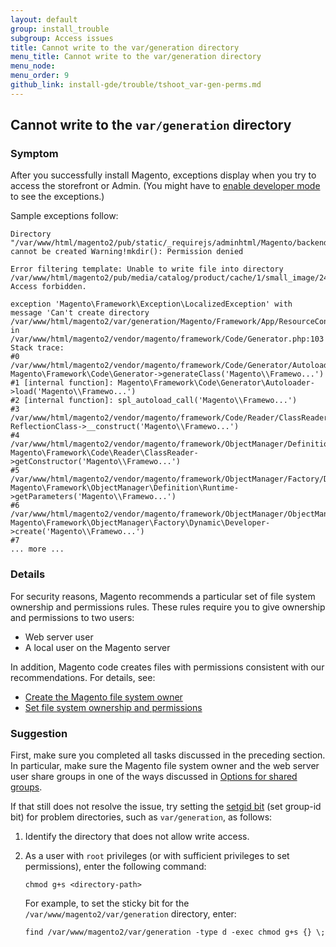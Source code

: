 ```yaml
---
layout: default
group: install_trouble
subgroup: Access issues
title: Cannot write to the var/generation directory
menu_title: Cannot write to the var/generation directory
menu_node: 
menu_order: 9
github_link: install-gde/trouble/tshoot_var-gen-perms.md
---
```



<h2 id="trouble-install-gen">Cannot write to the <code>var/generation</code> directory</h2>

### Symptom
After you successfully install Magento, exceptions display when you try to access the storefront or Admin. (You might have to <a href="{{ site.gdeurl }}config-guide/cli/config-cli-subcommands-mode.html#config-mode">
enable developer mode</a> to see the exceptions.)

Sample exceptions follow:

	Directory "/var/www/html/magento2/pub/static/_requirejs/adminhtml/Magento/backend/en_US" cannot be created Warning!mkdir(): Permission denied

	Error filtering template: Unable to write file into directory /var/www/html/magento2/pub/media/catalog/product/cache/1/small_image/240x300/beff4985b56e3afdbeabfc89641a4582/m/b. Access forbidden.

	exception 'Magento\Framework\Exception\LocalizedException' with message 'Can't create directory /var/www/html/magento2/var/generation/Magento/Framework/App/ResourceConnection/.' in /var/www/html/magento2/vendor/magento/framework/Code/Generator.php:103 Stack trace: 
	#0 /var/www/html/magento2/vendor/magento/framework/Code/Generator/Autoloader.php(35): Magento\Framework\Code\Generator->generateClass('Magento\\Framewo...') 
	#1 [internal function]: Magento\Framework\Code\Generator\Autoloader->load('Magento\\Framewo...') 
	#2 [internal function]: spl_autoload_call('Magento\\Framewo...') 
	#3 /var/www/html/magento2/vendor/magento/framework/Code/Reader/ClassReader.php(19): ReflectionClass->__construct('Magento\\Framewo...') 
	#4 /var/www/html/magento2/vendor/magento/framework/ObjectManager/Definition/Runtime.php(44): Magento\Framework\Code\Reader\ClassReader->getConstructor('Magento\\Framewo...') 
	#5 /var/www/html/magento2/vendor/magento/framework/ObjectManager/Factory/Dynamic/Developer.php(71): Magento\Framework\ObjectManager\Definition\Runtime->getParameters('Magento\\Framewo...') 
	#6 /var/www/html/magento2/vendor/magento/framework/ObjectManager/ObjectManager.php(71): Magento\Framework\ObjectManager\Factory\Dynamic\Developer->create('Magento\\Framewo...') 
	#7 
	... more ...

### Details
For security reasons, Magento recommends a particular set of file system ownership and permissions rules. These rules require you to give ownership and permissions to two users:

*	Web server user
*	A local user on the Magento server

In addition, Magento code creates files with permissions consistent with our recommendations. For details, see:

*	<a href="{{ site.gdeurl }}install-gde/prereq/apache-user.html">Create the Magento file system owner</a>
*	<a href="{{ site.gdeurl }}install-gde/prereq/integrator_install.html#instgde-prereq-compose-access">Set file system ownership and permissions</a>
 
### Suggestion
First, make sure you completed all tasks discussed in the preceding section. In particular, make sure the Magento file system owner and the web server user share groups in one of the ways discussed in <a href="{{ site.gdeurl }}install-gde/prereq/apache-user.html#install-update-depend-user-group">Options for shared groups</a>.

If that still does not resolve the issue, try setting the <a href="https://en.wikipedia.org/wiki/Setuid#setuid_and_setgid_on_directories" target="_blank">setgid bit</a> (set group-id bit) for problem directories, such as `var/generation`, as follows:

1.	Identify the directory that does not allow write access.
2.	As a user with `root` privileges (or with sufficient privileges to set permissions), enter the following command:

		chmod g+s <directory-path>

	For example, to set the sticky bit for the `/var/www/magento2/var/generation` directory, enter:

		find /var/www/magento2/var/generation -type d -exec chmod g+s {} \;

